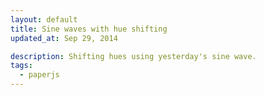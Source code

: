 ```yaml
---
layout: default
title: Sine waves with hue shifting
updated_at: Sep 29, 2014

description: Shifting hues using yesterday's sine wave.
tags:
  - paperjs
---
```


<script type="text/paperscript" canvas="canvas-0003">
  view.element.style.backgroundColor = '#111111';

  var y = view.size.height / 2;
  var width = view.size.width * 0.9;
  var vector = new Point({
        angle: 45,
        length: width / 5
        });
  var offset = width / 30;
  var color = new Color('#0074d9')

  for (var i = 0; i < 40; i+=3) {
    var path = new Path();
    vector.length += i;
    path.segments = [
      [[offset, y], null, vector.rotate(-90-i)],
      [[width / 2, y], vector.rotate(-180+i), vector.rotate(i)],
      [[width - offset, y], vector.rotate(90-i), null]
    ];
    path.strokeColor = color;
    path.strokeColor.hue += i * 10;
  }
  project.activeLayer.position = view.center;
</script>

<canvas id="canvas-0003" height="300"></canvas>
